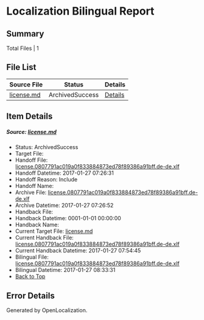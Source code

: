 # <a name='report-top'></a> Localization Bilingual Report

## Summary
 Total Files | 1

## File List
 Source File | Status | Details 
 ----------- | ------ | ------- 
 [license.md](https://github.com/openlocalizationtestorg/cpp-docs/blob/6945e5d886c5d71bf2a25c8a8bd713899d9c1942/license.md) | ArchivedSuccess | [Details](#633eee5fcf3917fe8e907cfa00f459c6d1dc69c614097)

## Item Details
##### <a name='633eee5fcf3917fe8e907cfa00f459c6d1dc69c614097'></a> Source: [license.md](https://github.com/openlocalizationtestorg/cpp-docs/blob/6945e5d886c5d71bf2a25c8a8bd713899d9c1942/license.md)
* Status: ArchivedSuccess
* Target File: 
* Handoff File: [license.0807791ac019a0f833884873ed78f89386a91bff.de-de.xlf](https://github.com/OpenLocalizationTestOrg/cpp-docs.handoff/blob/de9e3c90eb8c766d2209b9ed058a9aa1c4aa4b05/ol-handoff/OpenLocalizationTestOrg/cpp-docs.de-de/master/ht/license.0807791ac019a0f833884873ed78f89386a91bff.de-de.xlf)
* Handoff Datetime: 2017-01-27 07:26:31
* Handoff Reason: Include
* Handoff Name: 
* Archive File: [license.0807791ac019a0f833884873ed78f89386a91bff.de-de.xlf](https://github.com/OpenLocalizationTestOrg/cpp-docs.handoff/blob/a22ab874a7420471195d9601327a1f5ca9933830/ol-archive/OpenLocalizationTestOrg/cpp-docs.de-de/master/ht/license.0807791ac019a0f833884873ed78f89386a91bff.de-de.xlf)
* Archive Datetime: 2017-01-27 07:26:52
* Handback File: 
* Handback Datetime: 0001-01-01 00:00:00
* Handback Name: 
* Current Target File: [license.md](https://github.com/OpenLocalizationTestOrg/cpp-docs.de-de/blob/9744e76464c1e75ad2c37d02d35bc605c6f17010/license.md)
* Current Handback File: [license.0807791ac019a0f833884873ed78f89386a91bff.de-de.xlf](https://github.com/OpenLocalizationTestOrg/cpp-docs.handback/blob/f65df125b88c7090ab4f5b894de83ceee3ea010c/ol-handback/OpenLocalizationTestOrg/cpp-docs.de-de/master/ht/license.0807791ac019a0f833884873ed78f89386a91bff.de-de.xlf)
* Current Handback Datetime: 2017-01-27 07:54:45
* Bilingual File: [license.0807791ac019a0f833884873ed78f89386a91bff.de-de.xlf](https://github.com/OpenLocalizationTestOrg/cpp-docs.handback/blob/f65df125b88c7090ab4f5b894de83ceee3ea010c/ol-handback/OpenLocalizationTestOrg/cpp-docs.de-de/master/ht/license.0807791ac019a0f833884873ed78f89386a91bff.de-de.xlf)
* Bilingual Datetime: 2017-01-27 08:33:31
* [Back to Top](#report-top)


## Error Details

Generated by OpenLocalization.
